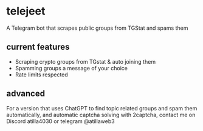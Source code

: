 # telejeet

A Telegram bot that scrapes public groups from TGStat and spams them

## current features

- Scraping crypto groups from TGstat & auto joining them
- Spamming groups a message of your choice
- Rate limits respected

## advanced

For a version that uses ChatGPT to find topic related groups and spam them automatically, and automatic captcha solving with 2captcha, contact me on Discord atilla4030 or telegram @atillaweb3
